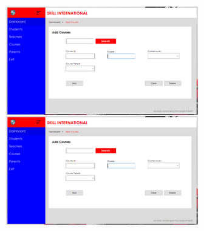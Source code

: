 ![Project Screenshot](screenshots/AddCourses.PNG)
<img src="screenshots/AddCourses.png" alt="Alt text" width="600" />
